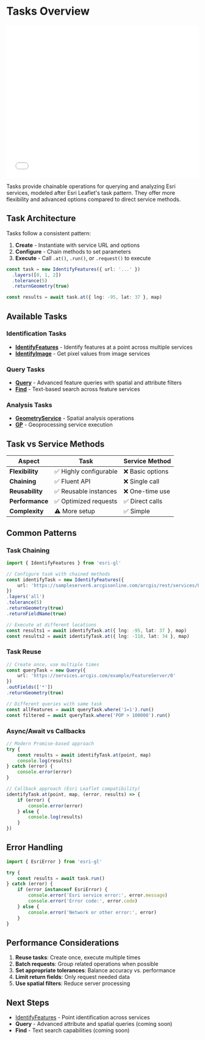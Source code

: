 # Tasks Overview

<iframe src="/examples/dashboard-example.html" width="100%" height="400" frameBorder="0" style={{border: '1px solid #ccc', borderRadius: '8px', marginBottom: '20px'}}></iframe>

Tasks provide chainable operations for querying and analyzing Esri services, modeled after Esri Leaflet's task pattern. They offer more flexibility and advanced options compared to direct service methods.

## Task Architecture

Tasks follow a consistent pattern:
1. **Create** - Instantiate with service URL and options
2. **Configure** - Chain methods to set parameters  
3. **Execute** - Call `.at()`, `.run()`, or `.request()` to execute

```typescript
const task = new IdentifyFeatures({ url: '...' })
  .layers([0, 1, 2])
  .tolerance(5)
  .returnGeometry(true)

const results = await task.at({ lng: -95, lat: 37 }, map)
```

## Available Tasks

### Identification Tasks
- **[IdentifyFeatures](./identify-features)** - Identify features at a point across multiple services
- **[IdentifyImage](#)** - Get pixel values from image services

### Query Tasks  
- **[Query](#)** - Advanced feature queries with spatial and attribute filters
- **[Find](#)** - Text-based search across feature services

### Analysis Tasks
- **[GeometryService](#)** - Spatial analysis operations
- **[GP](#)** - Geoprocessing service execution

## Task vs Service Methods

| Aspect | Task | Service Method |
|--------|------|---------------|
| **Flexibility** | ✅ Highly configurable | ❌ Basic options |
| **Chaining** | ✅ Fluent API | ❌ Single call |
| **Reusability** | ✅ Reusable instances | ❌ One-time use |
| **Performance** | ✅ Optimized requests | ✅ Direct calls |
| **Complexity** | ⚠️ More setup | ✅ Simple |

## Common Patterns

### Task Chaining

```typescript
import { IdentifyFeatures } from 'esri-gl'

// Configure task with chained methods
const identifyTask = new IdentifyFeatures({
    url: 'https://sampleserver6.arcgisonline.com/arcgis/rest/services/USA/MapServer'
})
.layers('all')
.tolerance(5)
.returnGeometry(true)
.returnFieldName(true)

// Execute at different locations
const results1 = await identifyTask.at({ lng: -95, lat: 37 }, map)
const results2 = await identifyTask.at({ lng: -118, lat: 34 }, map)
```

### Task Reuse

```typescript
// Create once, use multiple times
const queryTask = new Query({
    url: 'https://services.arcgis.com/example/FeatureServer/0'
})
.outFields(['*'])
.returnGeometry(true)

// Different queries with same task
const allFeatures = await queryTask.where('1=1').run()
const filtered = await queryTask.where('POP > 100000').run()
```

### Async/Await vs Callbacks

```typescript
// Modern Promise-based approach
try {
    const results = await identifyTask.at(point, map)
    console.log(results)
} catch (error) {
    console.error(error)
}

// Callback approach (Esri Leaflet compatibility)
identifyTask.at(point, map, (error, results) => {
    if (error) {
        console.error(error)
    } else {
        console.log(results)
    }
})
```

## Error Handling

```typescript
import { EsriError } from 'esri-gl'

try {
    const results = await task.run()
} catch (error) {
    if (error instanceof EsriError) {
        console.error('Esri service error:', error.message)
        console.error('Error code:', error.code)
    } else {
        console.error('Network or other error:', error)
    }
}
```

## Performance Considerations

1. **Reuse tasks**: Create once, execute multiple times
2. **Batch requests**: Group related operations when possible
3. **Set appropriate tolerances**: Balance accuracy vs. performance
4. **Limit return fields**: Only request needed data
5. **Use spatial filters**: Reduce server processing

## Next Steps

- [IdentifyFeatures](./identify-features) - Point identification across services
- **Query** - Advanced attribute and spatial queries (coming soon)
- **Find** - Text search capabilities (coming soon)